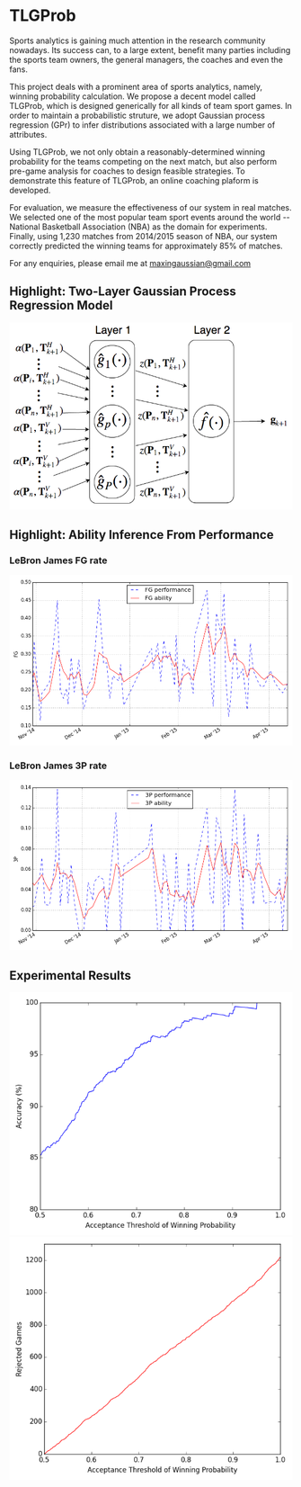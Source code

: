 # TLGProb

Sports analytics is gaining much attention in the research community nowadays. Its success can, to a large extent, benefit many parties including the sports team owners, the general managers, the coaches and even the fans. 

This project deals with a prominent area of sports analytics, namely, winning probability calculation. We propose a decent model called TLGProb, which is designed generically for all kinds of team sport games. In order to maintain a probabilistic struture, we adopt Gaussian process regression (GPr) to infer distributions associated with a large number of attributes. 

Using TLGProb, we not only obtain a reasonably-determined winning probability for the teams competing on the next match, but also perform pre-game analysis for coaches to design feasible strategies. To demonstrate this feature of TLGProb, an online coaching plaform is developed.

For evaluation, we measure the effectiveness of our system in real matches. We selected one of the most popular team sport events around the world -- National Basketball Association (NBA) as the domain for experiments. Finally, using 1,230 matches from 2014/2015 season of NBA, our system correctly predicted the winning teams for approximately 85% of matches.

For any enquiries, please email me at maxingaussian@gmail.com

## Highlight: Two-Layer Gaussian Process Regression Model
![TLGstructure](experiment-2014-2015/TLG_structure.png?raw=true "TLG structure")

## Highlight: Ability Inference From Performance
### LeBron James FG rate
![lebronFG](experiment-2014-2015/lebron_fg.png?raw=true "LeBron FG")
### LeBron James 3P rate
![lebron3P](experiment-2014-2015/lebron_3p.png?raw=true "LeBron 3P")

## Experimental Results
![AccuracyCurve](experiment-2014-2015/accuracy_curve.png "Accuracy Curve")
![RejectCurve](experiment-2014-2015/reject_curve.png "Reject Curve")